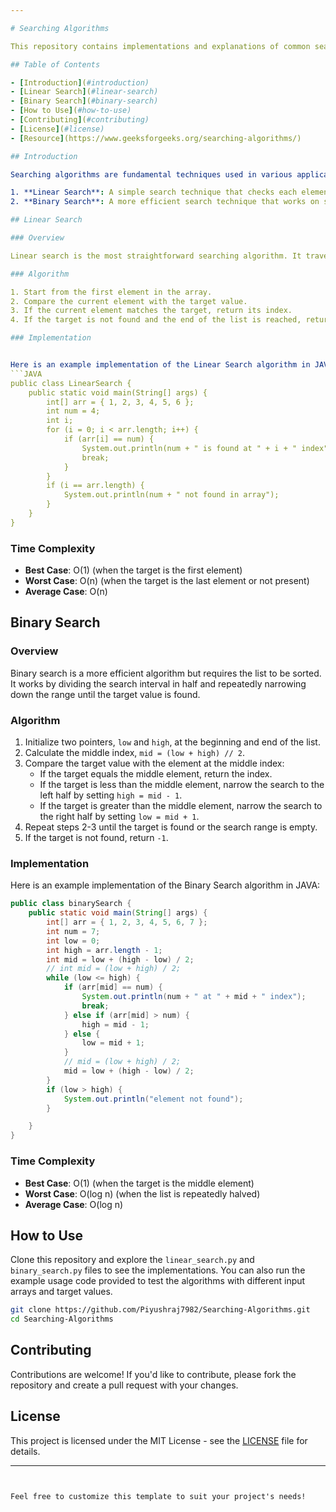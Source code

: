 ```yaml
---

# Searching Algorithms

This repository contains implementations and explanations of common searching algorithms used in computer science. Searching algorithms are used to find a specific element or value within a data structure, such as an array or list.

## Table of Contents

- [Introduction](#introduction)
- [Linear Search](#linear-search)
- [Binary Search](#binary-search)
- [How to Use](#how-to-use)
- [Contributing](#contributing)
- [License](#license)
- [Resource](https://www.geeksforgeeks.org/searching-algorithms/)

## Introduction

Searching algorithms are fundamental techniques used in various applications to locate elements within a collection of data. This repository provides implementations of two widely used searching algorithms:

1. **Linear Search**: A simple search technique that checks each element in the list until the desired element is found.
2. **Binary Search**: A more efficient search technique that works on sorted arrays by repeatedly dividing the search interval in half.

## Linear Search

### Overview

Linear search is the most straightforward searching algorithm. It traverses the list sequentially and compares each element with the target value. If the target value is found, the search stops, and the index of the element is returned.

### Algorithm

1. Start from the first element in the array.
2. Compare the current element with the target value.
3. If the current element matches the target, return its index.
4. If the target is not found and the end of the list is reached, return `-1`.

### Implementation


Here is an example implementation of the Linear Search algorithm in JAVA:
```JAVA
public class LinearSearch {
    public static void main(String[] args) {
        int[] arr = { 1, 2, 3, 4, 5, 6 };
        int num = 4;
        int i;
        for (i = 0; i < arr.length; i++) {
            if (arr[i] == num) {
                System.out.println(num + " is found at " + i + " index");
                break;
            }
        }
        if (i == arr.length) {
            System.out.println(num + " not found in array");
        }
    }
}
```

### Time Complexity

- **Best Case**: O(1) (when the target is the first element)
- **Worst Case**: O(n) (when the target is the last element or not present)
- **Average Case**: O(n)


## Binary Search

### Overview

Binary search is a more efficient algorithm but requires the list to be sorted. It works by dividing the search interval in half and repeatedly narrowing down the range until the target value is found.

### Algorithm

1. Initialize two pointers, `low` and `high`, at the beginning and end of the list.
2. Calculate the middle index, `mid = (low + high) // 2`.
3. Compare the target value with the element at the middle index:
   - If the target equals the middle element, return the index.
   - If the target is less than the middle element, narrow the search to the left half by setting `high = mid - 1`.
   - If the target is greater than the middle element, narrow the search to the right half by setting `low = mid + 1`.
4. Repeat steps 2-3 until the target is found or the search range is empty.
5. If the target is not found, return `-1`.

### Implementation

Here is an example implementation of the Binary Search algorithm in JAVA:

```JAVA
public class binarySearch {
    public static void main(String[] args) {
        int[] arr = { 1, 2, 3, 4, 5, 6, 7 };
        int num = 7;
        int low = 0;
        int high = arr.length - 1;
        int mid = low + (high - low) / 2;
        // int mid = (low + high) / 2;
        while (low <= high) {
            if (arr[mid] == num) {
                System.out.println(num + " at " + mid + " index");
                break;
            } else if (arr[mid] > num) {
                high = mid - 1;
            } else {
                low = mid + 1;
            }
            // mid = (low + high) / 2;
            mid = low + (high - low) / 2;
        }
        if (low > high) {
            System.out.println("element not found");
        }

    }
}

```

### Time Complexity

- **Best Case**: O(1) (when the target is the middle element)
- **Worst Case**: O(log n) (when the list is repeatedly halved)
- **Average Case**: O(log n)

## How to Use

Clone this repository and explore the `linear_search.py` and `binary_search.py` files to see the implementations. You can also run the example usage code provided to test the algorithms with different input arrays and target values.

```bash
git clone https://github.com/Piyushraj7982/Searching-Algorithms.git
cd Searching-Algorithms
```

## Contributing

Contributions are welcome! If you'd like to contribute, please fork the repository and create a pull request with your changes.

## License

This project is licensed under the MIT License - see the [LICENSE](LICENSE) file for details.

---
```


Feel free to customize this template to suit your project's needs!
